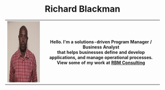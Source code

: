 <h1 align="center">Richard Blackman</h1>
<table>
  <tr>
    <th><img src="assets/img/RBlackman_pic.jpg" height="200px" alt="Richard Blackman"></th>
    <th>Hello. I'm a solutions-driven Program Manager / Business Analyst<BR>that helps businesses define and develop applications, and manage operational processes.<br>View some of my work at <a href="https://github.com/rich-blackman/github.io" target="_blank"><b>RBM Consulting</b></a></div></th>
  </tr>
</table>
